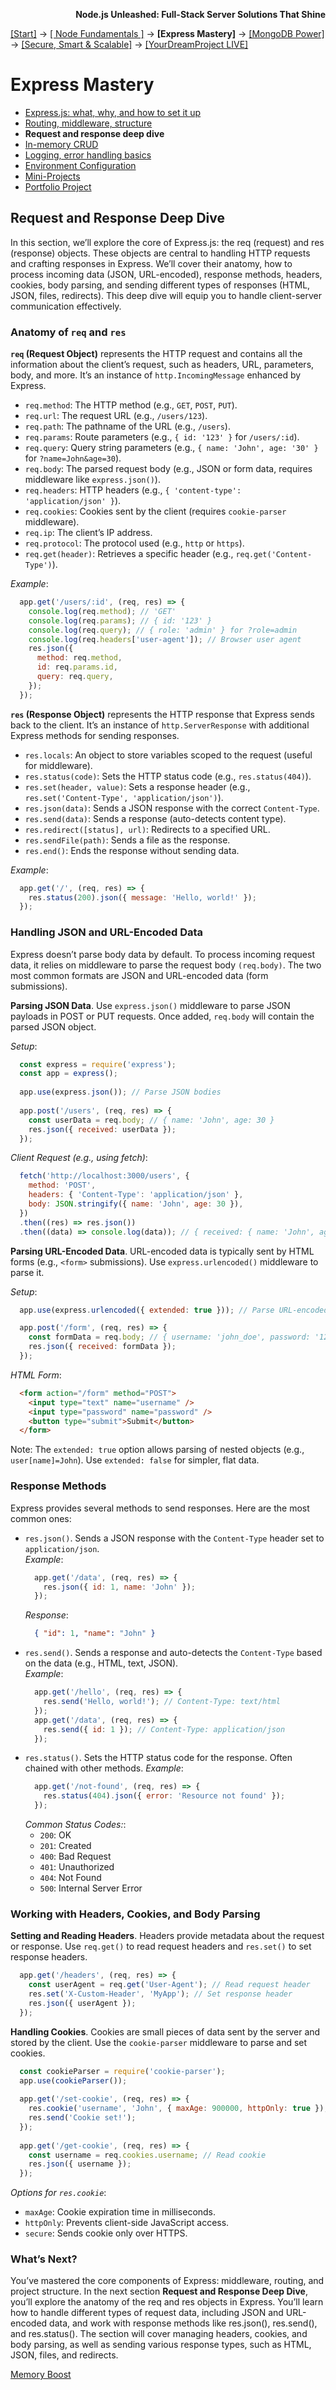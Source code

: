 **<p align="right">Node.js Unleashed: Full-Stack Server Solutions That Shine</p>**

[[Start]](../Introduction.md) → [[ Node Fundamentals ]](../chapter-01/1-1.md) → **[Express Mastery]** → [[MongoDB Power]](../chapter-03/3-1.md) → [[Secure, Smart & Scalable]](../chapter-04/4-1.md) → [[YourDreamProject LIVE]](../chapter-05/5-1.md)

# Express Mastery
* [Express.js: what, why, and how to set it up](2-1.md)
* [Routing, middleware, structure](2-2.md)
* **Request and response deep dive**
* [In-memory CRUD](2-4.md)
* [Logging, error handling basics](2-5.md)
* [Environment Configuration](2-6.md)
* [Mini-Projects](2-7.md)
* [Portfolio Project](2-8.md)

## Request and Response Deep Dive

In this section, we’ll explore the core of Express.js: the req (request) and res (response) objects. These objects are central to handling HTTP requests and crafting responses in Express. We’ll cover their anatomy, how to process incoming data (JSON, URL-encoded), response methods, headers, cookies, body parsing, and sending different types of responses (HTML, JSON, files, redirects). This deep dive will equip you to handle client-server communication effectively.

### Anatomy of `req` and `res`

**`req` (Request Object)** represents the HTTP request and contains all the information about the client’s request, such as headers, URL, parameters, body, and more. It’s an instance of `http.IncomingMessage` enhanced by Express.
- `req.method`: The HTTP method (e.g., `GET`, `POST`, `PUT`).
- `req.url`: The request URL (e.g., `/users/123`).
- `req.path`: The pathname of the URL (e.g., `/users`).
- `req.params`: Route parameters (e.g., `{ id: '123' }` for `/users/:id`).
- `req.query`: Query string parameters (e.g., `{ name: 'John', age: '30' }` for `?name=John&age=30`).
- `req.body`: The parsed request body (e.g., JSON or form data, requires middleware like `express.json()`).
- `req.headers`: HTTP headers (e.g., `{ 'content-type': 'application/json' }`).
- `req.cookies`: Cookies sent by the client (requires `cookie-parser` middleware).
- `req.ip`: The client’s IP address.
- `req.protocol`: The protocol used (e.g., `http` or `https`).
- `req.get(header)`: Retrieves a specific header (e.g., `req.get('Content-Type')`).<br />

*Example*:
```javascript
  app.get('/users/:id', (req, res) => {
    console.log(req.method); // 'GET'
    console.log(req.params); // { id: '123' }
    console.log(req.query); // { role: 'admin' } for ?role=admin
    console.log(req.headers['user-agent']); // Browser user agent
    res.json({
      method: req.method,
      id: req.params.id,
      query: req.query,
    });
  });
```

**`res` (Response Object)** represents the HTTP response that Express sends back to the client. It’s an instance of `http.ServerResponse` with additional Express methods for sending responses.
- `res.locals`: An object to store variables scoped to the request (useful for middleware).
- `res.status(code)`: Sets the HTTP status code (e.g., `res.status(404)`).
- `res.set(header, value)`: Sets a response header (e.g., `res.set('Content-Type', 'application/json')`).
- `res.json(data)`: Sends a JSON response with the correct `Content-Type`.
- `res.send(data)`: Sends a response (auto-detects content type).
- `res.redirect([status], url)`: Redirects to a specified URL.
- `res.sendFile(path)`: Sends a file as the response.
- `res.end()`: Ends the response without sending data.<br />

*Example*:
```javascript
  app.get('/', (req, res) => {
    res.status(200).json({ message: 'Hello, world!' });
  });
```

### Handling JSON and URL-Encoded Data

Express doesn’t parse body data by default. To process incoming request data, it relies on middleware to parse the request body `(req.body)`. The two most common formats are JSON and URL-encoded data (form submissions).

**Parsing JSON Data**. Use `express.json()` middleware to parse JSON payloads in POST or PUT requests. Once added, `req.body` will contain the parsed JSON object.

*Setup*:
```javascript
  const express = require('express');
  const app = express();
  
  app.use(express.json()); // Parse JSON bodies
  
  app.post('/users', (req, res) => {
    const userData = req.body; // { name: 'John', age: 30 }
    res.json({ received: userData });
  });
```
*Client Request (e.g., using fetch)*:
```javascript
  fetch('http://localhost:3000/users', {
    method: 'POST',
    headers: { 'Content-Type': 'application/json' },
    body: JSON.stringify({ name: 'John', age: 30 }),
  })
  .then((res) => res.json())
  .then((data) => console.log(data)); // { received: { name: 'John', age: 30 } }
```

**Parsing URL-Encoded Data**. URL-encoded data is typically sent by HTML forms (e.g., `<form>` submissions). Use `express.urlencoded()` middleware to parse it.

*Setup*:
```javascript
  app.use(express.urlencoded({ extended: true })); // Parse URL-encoded bodies

  app.post('/form', (req, res) => {
    const formData = req.body; // { username: 'john_doe', password: '123' }
    res.json({ received: formData });
  });
```
*HTML Form*:
```html
  <form action="/form" method="POST">
    <input type="text" name="username" />
    <input type="password" name="password" />
    <button type="submit">Submit</button>
  </form>
```
Note: The `extended: true` option allows parsing of nested objects (e.g., `user[name]=John`). Use `extended: false` for simpler, flat data.

### Response Methods

Express provides several methods to send responses. Here are the most common ones:
- `res.json()`. Sends a JSON response with the `Content-Type` header set to `application/json`.<br />
  *Example*:
  ```javascript
    app.get('/data', (req, res) => {
      res.json({ id: 1, name: 'John' });
    });
  ```
  *Response*:
  ```json
    { "id": 1, "name": "John" }
  ```
- `res.send()`. Sends a response and auto-detects the `Content-Type` based on the data (e.g., HTML, text, JSON).<br />
  *Example*:
  ```javascript
    app.get('/hello', (req, res) => {
      res.send('Hello, world!'); // Content-Type: text/html
    });
    app.get('/data', (req, res) => {
      res.send({ id: 1 }); // Content-Type: application/json
    });
  ```
- `res.status()`. Sets the HTTP status code for the response. Often chained with other methods.
  *Example*:
  ```javascript
    app.get('/not-found', (req, res) => {
      res.status(404).json({ error: 'Resource not found' });
    });
  ```
  *Common Status Codes:*:
  - `200`: OK
  - `201`: Created
  - `400`: Bad Request
  - `401`: Unauthorized
  - `404`: Not Found
  - `500`: Internal Server Error

### Working with Headers, Cookies, and Body Parsing  

**Setting and Reading Headers**. Headers provide metadata about the request or response. Use `req.get()` to read request headers and `res.set()` to set response headers.
```javascript
  app.get('/headers', (req, res) => {
    const userAgent = req.get('User-Agent'); // Read request header
    res.set('X-Custom-Header', 'MyApp'); // Set response header
    res.json({ userAgent });
  });
```

**Handling Cookies**. Cookies are small pieces of data sent by the server and stored by the client. Use the `cookie-parser` middleware to parse and set cookies.
```javascript
  const cookieParser = require('cookie-parser');
  app.use(cookieParser());
  
  app.get('/set-cookie', (req, res) => {
    res.cookie('username', 'John', { maxAge: 900000, httpOnly: true }); // Set cookie
    res.send('Cookie set!');
  });
  
  app.get('/get-cookie', (req, res) => {
    const username = req.cookies.username; // Read cookie
    res.json({ username });
  });
```
*Options for `res.cookie`*:
- `maxAge`: Cookie expiration time in milliseconds.
- `httpOnly`: Prevents client-side JavaScript access.
- `secure`: Sends cookie only over HTTPS.

### What’s Next?

You’ve mastered the core components of Express: middleware, routing, and project structure. In the next section **Request and Response Deep Dive**, you’ll explore the anatomy of the req and res objects in Express. You’ll learn how to handle different types of request data, including JSON and URL-encoded data, and work with response methods like res.json(), res.send(), and res.status(). The section will cover managing headers, cookies, and body parsing, as well as sending various response types, such as HTML, JSON, files, and redirects. 

[Memory Boost](2-3MB.md)

